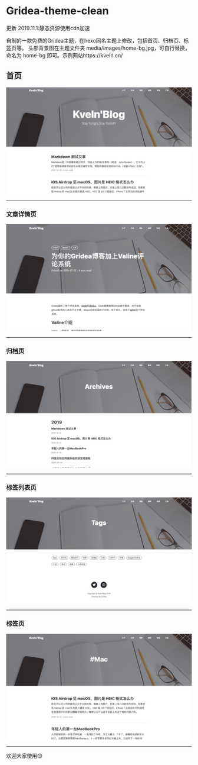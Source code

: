 # Gridea-theme-clean
更新
2019.11.1:静态资源使用cdn加速

自制的一款免费的Gridea主题，在hexo同名主题上修改，包括首页、归档页、标签页等。
头部背景图在主题文件夹 media/images/home-bg.jpg，可自行替换，命名为 home-bg 即可。示例网站https://kveln.cn/
## 首页

![](https://raw.githubusercontent.com/Alanrk/picture/master/home.jpg)

------

### 文章详情页

![](https://raw.githubusercontent.com/Alanrk/picture/master/content.jpg)

------

### 归档页

![](https://raw.githubusercontent.com/Alanrk/picture/master/archive.jpg)

------

### 标签列表页

![](https://raw.githubusercontent.com/Alanrk/picture/master/tags.jpg)

------

### 标签页

![](https://raw.githubusercontent.com/Alanrk/picture/master/tag.jpg)

------

欢迎大家使用😊
